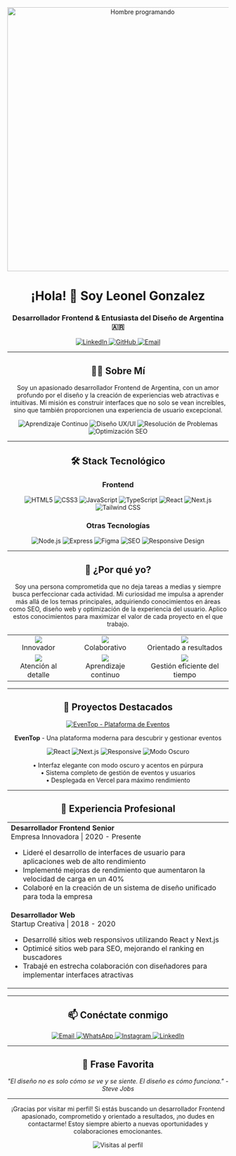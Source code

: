 <div align="center">
  <img src="https://media.giphy.com/media/26tn33aiTi1jkl6H6/giphy.gif" alt="Hombre programando" width="600" />
</div>

<h1 align="center">¡Hola! 👋 Soy Leonel Gonzalez</h1>
<h3 align="center">Desarrollador Frontend & Entusiasta del Diseño de Argentina 🇦🇷</h3>

<p align="center">
  <a href="https://linkedin.com/in/leonelgonzalez" target="_blank">
    <img src="https://img.shields.io/badge/LinkedIn-0077B5?style=for-the-badge&logo=linkedin&logoColor=white" alt="LinkedIn" />
  </a>
  <a href="https://github.com/leonelgonzalez" target="_blank">
    <img src="https://img.shields.io/badge/GitHub-100000?style=for-the-badge&logo=github&logoColor=white" alt="GitHub" />
  </a>
  <a href="mailto:leonel.gonzalez.dev@gmail.com">
    <img src="https://img.shields.io/badge/Email-D14836?style=for-the-badge&logo=gmail&logoColor=white" alt="Email" />
  </a>
</p>

<hr/>

<h2 align="center">👨‍💻 Sobre Mí</h2>

<p align="center">
Soy un apasionado desarrollador Frontend de Argentina, con un amor profundo por el diseño y la creación de experiencias web atractivas e intuitivas. Mi misión es construir interfaces que no solo se vean increíbles, sino que también proporcionen una experiencia de usuario excepcional.
</p>

<p align="center">
  <img src="https://img.shields.io/badge/🚀%20Aprendizaje%20Continuo-8A2BE2" alt="Aprendizaje Continuo" />
  <img src="https://img.shields.io/badge/🎨%20Diseño%20UX/UI-FF69B4" alt="Diseño UX/UI" />
  <img src="https://img.shields.io/badge/🧠%20Resolución%20de%20Problemas-00CED1" alt="Resolución de Problemas" />
  <img src="https://img.shields.io/badge/📊%20Optimización%20SEO-32CD32" alt="Optimización SEO" />
</p>

<hr/>

<h2 align="center">🛠️ Stack Tecnológico</h2>

<h3 align="center">Frontend</h3>

<p align="center">
  <img src="https://img.shields.io/badge/HTML5-E34F26?style=for-the-badge&logo=html5&logoColor=white" alt="HTML5" />
  <img src="https://img.shields.io/badge/CSS3-1572B6?style=for-the-badge&logo=css3&logoColor=white" alt="CSS3" />
  <img src="https://img.shields.io/badge/JavaScript-F7DF1E?style=for-the-badge&logo=javascript&logoColor=black" alt="JavaScript" />
  <img src="https://img.shields.io/badge/TypeScript-007ACC?style=for-the-badge&logo=typescript&logoColor=white" alt="TypeScript" />
  <img src="https://img.shields.io/badge/React-20232A?style=for-the-badge&logo=react&logoColor=61DAFB" alt="React" />
  <img src="https://img.shields.io/badge/Next.js-000000?style=for-the-badge&logo=next.js&logoColor=white" alt="Next.js" />
  <img src="https://img.shields.io/badge/Tailwind_CSS-38B2AC?style=for-the-badge&logo=tailwind-css&logoColor=white" alt="Tailwind CSS" />
</p>

<h3 align="center">Otras Tecnologías</h3>

<p align="center">
  <img src="https://img.shields.io/badge/Node.js-43853D?style=for-the-badge&logo=node.js&logoColor=white" alt="Node.js" />
  <img src="https://img.shields.io/badge/Express-000000?style=for-the-badge&logo=express&logoColor=white" alt="Express" />
  <img src="https://img.shields.io/badge/Figma-F24E1E?style=for-the-badge&logo=figma&logoColor=white" alt="Figma" />
  <img src="https://img.shields.io/badge/SEO-47A248?style=for-the-badge&logo=google&logoColor=white" alt="SEO" />
  <img src="https://img.shields.io/badge/Responsive_Design-563D7C?style=for-the-badge&logo=css3&logoColor=white" alt="Responsive Design" />
</p>

<hr/>

<h2 align="center">🌟 ¿Por qué yo?</h2>

<p align="center">
Soy una persona comprometida que no deja tareas a medias y siempre busca perfeccionar cada actividad. Mi curiosidad me impulsa a aprender más allá de los temas principales, adquiriendo conocimientos en áreas como SEO, diseño web y optimización de la experiencia del usuario. Aplico estos conocimientos para maximizar el valor de cada proyecto en el que trabajo.
</p>

<div align="center">
  <table>
    <tr>
      <td align="center"><img src="https://img.icons8.com/color/48/000000/light-on.png"/><br>Innovador</td>
      <td align="center"><img src="https://img.icons8.com/color/48/000000/collaboration.png"/><br>Colaborativo</td>
      <td align="center"><img src="https://img.icons8.com/color/48/000000/goal.png"/><br>Orientado a resultados</td>
    </tr>
    <tr>
      <td align="center"><img src="https://img.icons8.com/color/48/000000/search.png"/><br>Atención al detalle</td>
      <td align="center"><img src="https://img.icons8.com/color/48/000000/book-shelf.png"/><br>Aprendizaje continuo</td>
      <td align="center"><img src="https://img.icons8.com/color/48/000000/time-management.png"/><br>Gestión eficiente del tiempo</td>
    </tr>
  </table>
</div>

<hr/>

<h2 align="center">🚀 Proyectos Destacados</h2>

<p align="center">
  <a href="https://eventop-frontend.vercel.app/" target="_blank">
    <img src="https://img.shields.io/badge/EvenTop-Plataforma_de_Eventos-8A2BE2?style=for-the-badge&logo=vercel&logoColor=white" alt="EvenTop - Plataforma de Eventos" />
  </a>
</p>

<p align="center">
  <strong>EvenTop</strong> - Una plataforma moderna para descubrir y gestionar eventos
</p>

<p align="center">
  <img src="https://img.shields.io/badge/React-20232A?style=flat-square&logo=react&logoColor=61DAFB" alt="React" />
  <img src="https://img.shields.io/badge/Next.js-000000?style=flat-square&logo=next.js&logoColor=white" alt="Next.js" />
  <img src="https://img.shields.io/badge/Responsive-563D7C?style=flat-square&logo=css3&logoColor=white" alt="Responsive" />
  <img src="https://img.shields.io/badge/Modo_Oscuro-1A202C?style=flat-square&logo=dark-reader&logoColor=white" alt="Modo Oscuro" />
</p>

<p align="center">
  • Interfaz elegante con modo oscuro y acentos en púrpura<br>
  • Sistema completo de gestión de eventos y usuarios<br>
  • Desplegada en Vercel para máximo rendimiento
</p>

<hr/>

<h2 align="center">💼 Experiencia Profesional</h2>

<div align="center">
  <table>
    <tr>
      <td>
        <strong>Desarrollador Frontend Senior</strong><br>
        Empresa Innovadora | 2020 - Presente
        <ul>
          <li>Lideré el desarrollo de interfaces de usuario para aplicaciones web de alto rendimiento</li>
          <li>Implementé mejoras de rendimiento que aumentaron la velocidad de carga en un 40%</li>
          <li>Colaboré en la creación de un sistema de diseño unificado para toda la empresa</li>
        </ul>
      </td>
    </tr>
    <tr>
      <td>
        <strong>Desarrollador Web</strong><br>
        Startup Creativa | 2018 - 2020
        <ul>
          <li>Desarrollé sitios web responsivos utilizando React y Next.js</li>
          <li>Optimicé sitios web para SEO, mejorando el ranking en buscadores</li>
          <li>Trabajé en estrecha colaboración con diseñadores para implementar interfaces atractivas</li>
        </ul>
      </td>
    </tr>
  </table>
</div>

<hr/>

<h2 align="center">📫 Conéctate conmigo</h2>

<p align="center">
  <a href="mailto:leonel.gonzalez.dev@gmail.com">
    <img src="https://img.shields.io/badge/Email-D14836?style=for-the-badge&logo=gmail&logoColor=white" alt="Email" />
  </a>
  <a href="https://wa.me/542645841194" target="_blank">
    <img src="https://img.shields.io/badge/WhatsApp-25D366?style=for-the-badge&logo=whatsapp&logoColor=white" alt="WhatsApp" />
  </a>
  <a href="https://www.instagram.com/leonel_gnzz" target="_blank">
    <img src="https://img.shields.io/badge/Instagram-E4405F?style=for-the-badge&logo=instagram&logoColor=white" alt="Instagram" />
  </a>
  <a href="https://www.linkedin.com/in/leonelgonzalez" target="_blank">
    <img src="https://img.shields.io/badge/LinkedIn-0077B5?style=for-the-badge&logo=linkedin&logoColor=white" alt="LinkedIn" />
  </a>
</p>

<hr/>

<h2 align="center">💬 Frase Favorita</h2>

<p align="center">
  <i>"El diseño no es solo cómo se ve y se siente. El diseño es cómo funciona." - Steve Jobs</i>
</p>

<hr/>

<p align="center">
  ¡Gracias por visitar mi perfil! Si estás buscando un desarrollador Frontend apasionado, comprometido y orientado a resultados, ¡no dudes en contactarme! Estoy siempre abierto a nuevas oportunidades y colaboraciones emocionantes.
</p>

<p align="center">
  <img src="https://komarev.com/ghpvc/?username=leonelgonzalez&color=blueviolet" alt="Visitas al perfil" />
</p>

